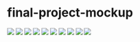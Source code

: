 # final-project-mockup

<img src="doc/landing_page.png">
<img src="doc/create_session_page.png">
<img src="doc/sessions_page.png">
<img src="doc/calendar_page.png">
<img src="doc/rankings_page.png">
<img src="doc/login_page1.png">
<img src="doc/login_page2.png">
<img src="doc/profile_page.png">
<img src="doc/user_home_page.png">
<img src="doc/admin_home_page.png">

